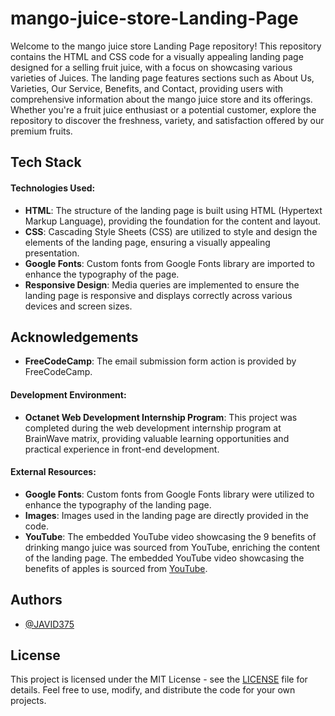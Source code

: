 # mango-juice-store-Landing-Page

Welcome to the mango juice store Landing Page repository! This repository contains the HTML and CSS code for a visually appealing landing page designed for a selling fruit juice, with a focus on showcasing various varieties of Juices. The landing page features sections such as About Us, Varieties, Our Service, Benefits, and Contact, providing users with comprehensive information about the mango juice store and its offerings. Whether you're a fruit juice enthusiast or a potential customer, explore the repository to discover the freshness, variety, and satisfaction offered by our premium fruits.


## Tech Stack

#### Technologies Used:
- **HTML**: The structure of the landing page is built using HTML (Hypertext Markup Language), providing the foundation for the content and layout.
- **CSS**: Cascading Style Sheets (CSS) are utilized to style and design the elements of the landing page, ensuring a visually appealing presentation.
- **Google Fonts**: Custom fonts from Google Fonts library are imported to enhance the typography of the page.
- **Responsive Design**: Media queries are implemented to ensure the landing page is responsive and displays correctly across various devices and screen sizes.


## Acknowledgements

- **FreeCodeCamp**: The email submission form action is provided by FreeCodeCamp.

#### Development Environment:
- **Octanet Web Development Internship Program**: This project was completed during the web development internship program at BrainWave matrix, providing valuable learning opportunities and practical experience in front-end development.


#### External Resources:
- **Google Fonts**: Custom fonts from Google Fonts library were utilized to enhance the typography of the landing page.
- **Images**: Images used in the landing page are directly provided in the code.
- **YouTube**: The embedded YouTube video showcasing the 9 benefits of  drinking mango juice was sourced from YouTube, enriching the content of the landing page. The embedded YouTube video showcasing the benefits of apples is sourced from [YouTube](https://youtu.be/YSayi7P06G4?si=VOJ1QwTeCF5vUkg9).


## Authors

- [@JAVID375](https://github.com/JAVID375)


## License
This project is licensed under the MIT License - see the [LICENSE](LICENSE) file for details. Feel free to use, modify, and distribute the code for your own projects.

